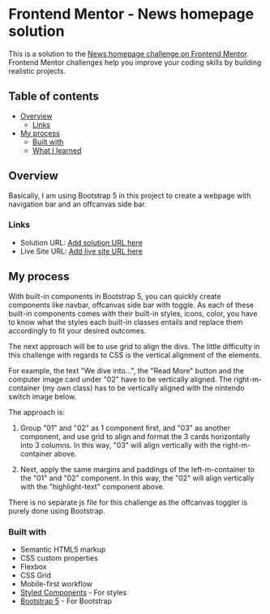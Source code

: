 # Frontend Mentor - News homepage solution

This is a solution to the [News homepage challenge on Frontend Mentor](https://www.frontendmentor.io/challenges/news-homepage-H6SWTa1MFl). Frontend Mentor challenges help you improve your coding skills by building realistic projects.

## Table of contents

- [Overview](#overview)
  - [Links](#links)
- [My process](#my-process)
  - [Built with](#built-with)
  - [What I learned](#what-i-learned)

## Overview

Basically, I am using Bootstrap 5 in this project to create a webpage with navigation bar and an offcanvas side bar.

### Links

- Solution URL: [Add solution URL here](https://your-solution-url.com)
- Live Site URL: [Add live site URL here](https://your-live-site-url.com)

## My process

With built-in components in Bootstrap 5, you can quickly create components like navbar, offcanvas side bar with toggle. As each of these built-in components comes with their built-in styles, icons, color, you have to know what the styles each built-in classes entails and replace them accordingly to fit your desired outcomes.

The next approach will be to use grid to align the divs. The little difficulty in this challenge with regards to CSS is the vertical alignment of the elements.

For example, the text "We dive into...", the "Read More" button and the computer image card under "02" have to be vertically aligned. The right-m-container (my own class) has to be vertically aligned with the nintendo switch image below.

The approach is:

1. Group "01" and "02" as 1 component first, and "03" as another component, and use grid to align and format the 3 cards horizontally into 3 columns. In this way, "03" will align vertically with the right-m-container above.

2. Next, apply the same margins and paddings of the left-m-container to the "01" and "02" component. In this way, the "02" will align vertically with the "highlight-text" component above.

There is no separate js file for this challenge as the offcanvas toggler is purely done using Bootstrap.

### Built with

- Semantic HTML5 markup
- CSS custom properties
- Flexbox
- CSS Grid
- Mobile-first workflow
- [Styled Components](https://styled-components.com/) - For styles
- [Bootstrap 5](https://getbootstrap.com/) - For Bootstrap
